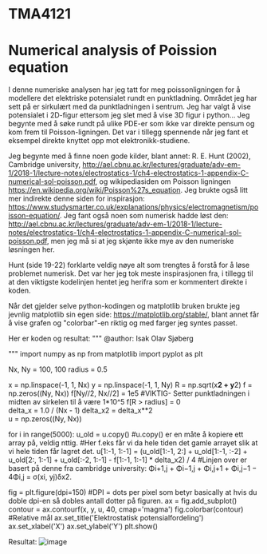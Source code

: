 # TMA4121
<h1>Numerical analysis of Poission equation</h1>

I denne numeriske analysen har jeg tatt for meg poissonligningen for å modellere det elektriske potensialet rundt en punktladning. 
Området jeg har sett på er sirkulært med da punktladningen i sentrum. Jeg har valgt å vise potensialet i 2D-figur ettersom jeg slet med å vise 3D figur i python...
Jeg begynte med å søke rundt på ulike PDE-er som ikke var direkte pensum og kom frem til Poisson-ligningen. Det var i tillegg spennende når jeg fant et eksempel direkte
knyttet opp mot elektronikk-studiene.

Jeg begynte med å finne noen gode kilder, blant annet: R. E. Hunt (2002), Cambridge university, http://ael.cbnu.ac.kr/lectures/graduate/adv-em-1/2018-1/lecture-notes/electrostatics-1/ch4-electrostatics-1-appendix-C-numerical-sol-poisson.pdf, og wikipediasiden om Poisson ligningen https://en.wikipedia.org/wiki/Poisson%27s_equation. Jeg brukte også litt mer indirekte denne siden for inspirasjon: https://www.studysmarter.co.uk/explanations/physics/electromagnetism/poisson-equation/.
Jeg fant også noen som numerisk hadde løst den: http://ael.cbnu.ac.kr/lectures/graduate/adv-em-1/2018-1/lecture-notes/electrostatics-1/ch4-electrostatics-1-appendix-C-numerical-sol-poisson.pdf, men jeg må si at jeg skjønte ikke mye av den numeriske løsningen her.

Hunt (side 19-22) forklarte veldig nøye alt som trengtes å forstå for å løse problemet numerisk. Det var her jeg tok meste inspirasjonen fra, i tillegg til at den viktigste kodelinjen hentet jeg herifra som er kommentert direkte i koden.

Når det gjelder selve python-kodingen og matplotlib bruken brukte jeg jevnlig matplotlib sin egen side: https://matplotlib.org/stable/, blant annet får å vise grafen og "colorbar"-en riktig og med farger jeg syntes passet. 

Her er koden og resultat:
"""
@author: Isak Olav Sjøberg

"""
import numpy as np
from matplotlib import pyplot as plt

Nx, Ny = 100, 100
radius = 0.5 

x = np.linspace(-1, 1, Nx)
y = np.linspace(-1, 1, Ny)
R = np.sqrt(x**2 + y**2) 
f = np.zeros((Ny, Nx))
f[Ny//2, Nx//2] = 1e5  #VIKTIG- Setter punktladningen i midten av sirkelen til å være 1*10^5
f[R > radius] = 0  
delta_x = 1.0 / (Nx - 1)
delta_x2 = delta_x**2  
u = np.zeros((Ny, Nx))

for i in range(5000):
    u_old = u.copy() #u.copy() er en måte å kopiere ett array på, veldig nttig. 
                    #Her f.eks får vi da hele tiden det gamle arrayet slik at vi hele tiden får lagret det.
    u[1:-1, 1:-1] = (u_old[1:-1, 2:] + u_old[1:-1, :-2] + u_old[2:, 1:-1] + u_old[:-2, 1:-1] - f[1:-1, 1:-1] * delta_x2) / 4
    #Linjen over er basert på denne fra cambridge university: Φi+1,j + Φi−1,j + Φi,j+1 + Φi,j−1 − 4Φi,j = σ(xi, yj)δx2.
    
fig = plt.figure(dpi=150) #DPI = dots per pixel som betyr basically at hvis du doble dpi-en så dobles antall dotter på figuren.
ax = fig.add_subplot()
contour = ax.contourf(x, y, u, 40, cmap='magma')
fig.colorbar(contour)  #Relative mål
ax.set_title('Elektrostatisk potensialfordeling')
ax.set_xlabel('X')
ax.set_ylabel('Y')
plt.show()


Resultat:
![image](https://github.com/isakosjoberg/TMA4121/assets/154343100/d1abbace-b162-45ee-8df5-fdea25f36d62)




